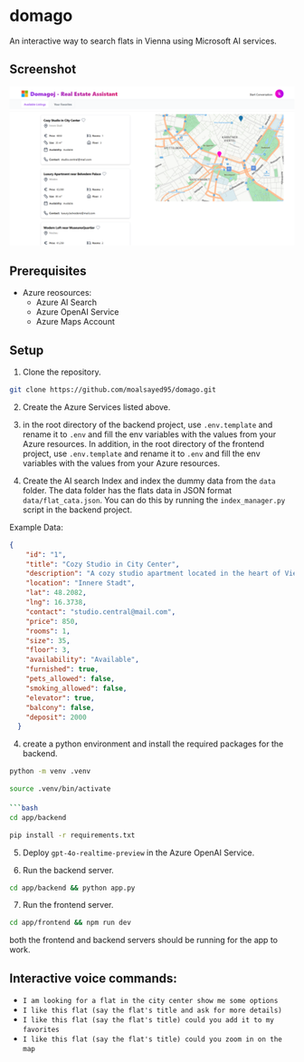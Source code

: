 # domago

An interactive way to search flats in Vienna using Microsoft AI services.

## Screenshot

![Screenshot of domago](ui/v1.png)

## Prerequisites
- Azure reosources:
    - Azure AI Search
    - Azure OpenAI Service
    - Azure Maps Account

## Setup
1. Clone the repository.

```bash	
git clone https://github.com/moalsayed95/domago.git
```

2. Create the Azure Services listed above.

3. in the root directory of the backend project, use `.env.template` and rename it to `.env` and fill the env variables with the values from your Azure resources. In addition, in the root directory of the frontend project, use `.env.template` and rename it to `.env` and fill the env variables with the values from your Azure resources.

4. Create the AI search Index and index the dummy data from the `data` folder. The data folder has the flats data in JSON format `data/flat_cata.json`. You can do this by running the `index_manager.py` script in the backend project.

Example Data:  
```json
{
    "id": "1",
    "title": "Cozy Studio in City Center",
    "description": "A cozy studio apartment located in the heart of Vienna, just steps from Stephansplatz. Ideal for professionals or students seeking a central location.",
    "location": "Innere Stadt",
    "lat": 48.2082,
    "lng": 16.3738,
    "contact": "studio.central@mail.com",
    "price": 850,
    "rooms": 1,
    "size": 35,
    "floor": 3,
    "availability": "Available",
    "furnished": true,
    "pets_allowed": false,
    "smoking_allowed": false,
    "elevator": true,
    "balcony": false,
    "deposit": 2000
  }
```	

4. create a python environment and install the required packages for the backend.

```bash
python -m venv .venv
```

```bash
source .venv/bin/activate

```bash
cd app/backend
```

```bash
pip install -r requirements.txt
```

5. Deploy `gpt-4o-realtime-preview` in the Azure OpenAI Service.

6. Run the backend server.

```bash
cd app/backend && python app.py
```

7. Run the frontend server.

```bash
cd app/frontend && npm run dev
```

both the frontend and backend servers should be running for the app to work.

## Interactive voice commands:
- `I am looking for a flat in the city center show me some options`
- `I like this flat (say the flat's title and ask for more details)`
- `I like this flat (say the flat's title) could you add it to my favorites`
- `I like this flat (say the flat's title) could you zoom in on the map`
